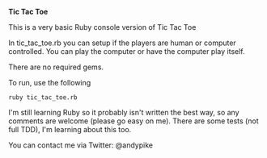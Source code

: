 **Tic Tac Toe**

This is a very basic Ruby console version of Tic Tac Toe

In tic_tac_toe.rb you can setup if the players are human or computer controlled. You can play the computer or have the computer play itself. 

There are no required gems.

To run, use the following

    ruby tic_tac_toe.rb

I'm still learning Ruby so it probably isn't written the best way, so any comments are welcome (please go easy on me). There are some tests (not full TDD), I'm learning about this too.

You can contact me via Twitter: @andypike
